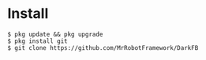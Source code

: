 # Install
```
$ pkg update && pkg upgrade
$ pkg install git
$ git clone https://github.com/MrRobotFramework/DarkFB
```
